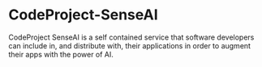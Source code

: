 # CodeProject-SenseAI
CodeProject SenseAI is a self contained service that software developers can include in, and distribute with, their applications in order to augment their apps with the power of AI.
